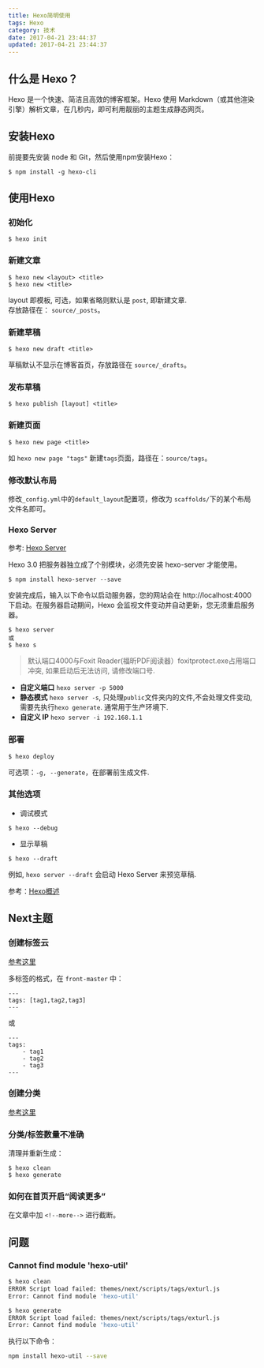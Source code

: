 ```yaml
---
title: Hexo简明使用
tags: Hexo
category: 技术
date: 2017-04-21 23:44:37
updated: 2017-04-21 23:44:37
---
```



## 什么是 Hexo？
Hexo 是一个快速、简洁且高效的博客框架。Hexo 使用 Markdown（或其他渲染引擎）解析文章，在几秒内，即可利用靓丽的主题生成静态网页。

## 安装Hexo
前提要先安装 node 和 Git，然后使用npm安装Hexo：  
```
$ npm install -g hexo-cli
```

## 使用Hexo
### 初始化
```
$ hexo init
```

### 新建文章
```
$ hexo new <layout> <title>
$ hexo new <title>
```
layout 即模板, 可选，如果省略则默认是 `post`, 即新建文章.   
存放路径在： `source/_posts`。

<!--more--> 

### 新建草稿
```
$ hexo new draft <title>
```
草稿默认不显示在博客首页，存放路径在 `source/_drafts`。  

### 发布草稿
```
$ hexo publish [layout] <title>
```

### 新建页面
```
$ hexo new page <title>
```
如 `hexo new page "tags"` 新建`tags`页面，路径在：`source/tags`。

### 修改默认布局
修改`_config.yml`中的`default_layout`配置项，修改为 `scaffolds/`下的某个布局文件名即可。

### Hexo Server
参考: [Hexo Server][1]

Hexo 3.0 把服务器独立成了个别模块，必须先安装 hexo-server 才能使用。
```
$ npm install hexo-server --save
```

安装完成后，输入以下命令以启动服务器，您的网站会在 http://localhost:4000 下启动。在服务器启动期间，Hexo 会监视文件变动并自动更新，您无须重启服务器。
```
$ hexo server
或
$ hexo s
```
>默认端口4000与Foxit Reader(福昕PDF阅读器）foxitprotect.exe占用端口冲突, 如果启动后无法访问, 请修改端口号.

- **自定义端口**
 `hexo server -p 5000`  
- **静态模式**
 `hexo server -s`, 只处理`public`文件夹内的文件,不会处理文件变动, 需要先执行`hexo generate`. 通常用于生产环境下.  
- **自定义 IP**
 `hexo server -i 192.168.1.1`

### 部署
```
$ hexo deploy
```
可选项：`-g, --generate`，在部署前生成文件.

### 其他选项
- 调试模式
```
$ hexo --debug
```
- 显示草稿
```
$ hexo --draft
```
例如, `hexo server --draft` 会启动 Hexo Server 来预览草稿.

参考：[Hexo概述](https://hexo.io/zh-cn/docs/index.html)

## Next主题
### 创建标签云
[参考这里](https://github.com/iissnan/hexo-theme-next/wiki/%E5%88%9B%E5%BB%BA%E6%A0%87%E7%AD%BE%E4%BA%91%E9%A1%B5%E9%9D%A2)

多标签的格式，在 `front-master` 中： 
```
---
tags: [tag1,tag2,tag3]
---
```
或
```
---
tags: 
    - tag1
    - tag2
    - tag3
---
```

### 创建分类  
[参考这里](https://github.com/iissnan/hexo-theme-next/wiki/%E5%88%9B%E5%BB%BA%E5%88%86%E7%B1%BB%E9%A1%B5%E9%9D%A2)


### 分类/标签数量不准确
清理并重新生成：  
```
$ hexo clean
$ hexo generate
```

### 如何在首页开启“阅读更多”
在文章中加 `<!--more-->` 进行截断。

## 问题
### Cannot find module 'hexo-util' 
``` bash
$ hexo clean
ERROR Script load failed: themes/next/scripts/tags/exturl.js
Error: Cannot find module 'hexo-util'
```
``` bash
$ hexo generate
ERROR Script load failed: themes/next/scripts/tags/exturl.js
Error: Cannot find module 'hexo-util'
```
执行以下命令：  
``` bash
npm install hexo-util --save
```



[1]:https://hexo.io/zh-cn/docs/server.html